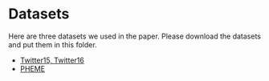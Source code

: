 # Datasets

Here are three datasets we used in the paper. Please download the datasets and put them in this folder.
  
- [Twitter15, Twitter16](https://www.dropbox.com/s/7ewzdrbelpmrnxu/rumdetect2017.zip?dl=0) 
- [PHEME](https://figshare.com/articles/dataset/PHEME_dataset_for_Rumour_Detection_and_Veracity_Classification/6392078) 
